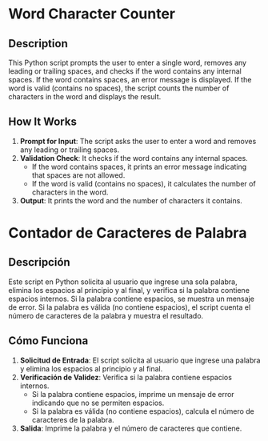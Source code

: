 # Word Character Counter

## Description

This Python script prompts the user to enter a single word, removes any leading or trailing spaces, and checks if the word contains any internal spaces. If the word contains spaces, an error message is displayed. If the word is valid (contains no spaces), the script counts the number of characters in the word and displays the result.

## How It Works

1. **Prompt for Input**: The script asks the user to enter a word and removes any leading or trailing spaces.
2. **Validation Check**: It checks if the word contains any internal spaces.
   - If the word contains spaces, it prints an error message indicating that spaces are not allowed.
   - If the word is valid (contains no spaces), it calculates the number of characters in the word.
3. **Output**: It prints the word and the number of characters it contains.

# Contador de Caracteres de Palabra

## Descripción

Este script en Python solicita al usuario que ingrese una sola palabra, elimina los espacios al principio y al final, y verifica si la palabra contiene espacios internos. Si la palabra contiene espacios, se muestra un mensaje de error. Si la palabra es válida (no contiene espacios), el script cuenta el número de caracteres de la palabra y muestra el resultado.

## Cómo Funciona

1. **Solicitud de Entrada**: El script solicita al usuario que ingrese una palabra y elimina los espacios al principio y al final.
2. **Verificación de Validez**: Verifica si la palabra contiene espacios internos.
   - Si la palabra contiene espacios, imprime un mensaje de error indicando que no se permiten espacios.
   - Si la palabra es válida (no contiene espacios), calcula el número de caracteres de la palabra.
3. **Salida**: Imprime la palabra y el número de caracteres que contiene.
